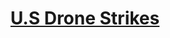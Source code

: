 ---
title: "[U.S Drone Strikes](https://ranggagemilang.shinyapps.io/dronestrikes/)"
excerpt: "<img src='/images/dashboard/shinyapps.png'><br>With the rise of drone usage in counterterrorism, debates surrounding their operation have also intensified. When it was revealed that the U.S. used drones for targeted killings outside of official warzones, the body of literature on drone campaigns rapidly expanded. Due to the immediate-action nature of drone operations, this has led to less restrained acts of warfare. Questions about legality, accountability, and, most importantly, transparency have become central to the discourse on drone usage.
<br>
<br/>In this Data Analysis Project, I aim to showcase the level of transparency we have and highlight the discrepancies within it while also showcase my skills on using shinyapps as a tools of data visualization. You can find the code [here](https://github.com/RanggaGemilang/Drone-Strikes)<br/>"
collection: portfolio
---